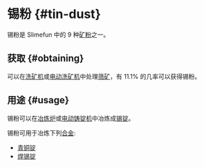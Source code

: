 # 锡粉 {#tin-dust}

锡粉是 Slimefun 中的 9 种[矿粉](/Dusts)之一。

## 获取 {#obtaining}

可以在[洗矿机](/Ore-Washer)或[电动洗矿机](/Electric-Dust-Washer)中处理[筛矿](/Sifted-Ore)，有 11.1% 的几率可以获得锡粉。

## 用途 {#usage}

锡粉可以在[冶炼炉](/Smeltery)或[电动铸锭机](/Electric-Ingot-Factory)中冶炼成[锡锭](/Tin-Ingot)。

锡粉可用于冶炼下列[合金](/Ingots#alloys):

* [青铜锭](/Bronze-Ingot)
* [焊锡锭](/Solder-Ingot)
